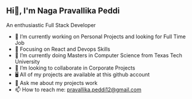 ## Hi👋, I'm Naga Pravallika Peddi

An enthusiastic Full Stack Developer

- 🔭 I’m currently working on Personal Projects and looking for Full Time Job
- 🔭 Focusing on React and Devops Skills
- 🌱 I’m currently doing Masters in Computer Science from Texas Tech University
- 👯 I’m looking to collaborate in Corporate Projects
- 🖥  All of my projects are available at this github account
- 💬 Ask me about my projects work
- 📫 How to reach me: pravallika.peddi12@gmail.com
